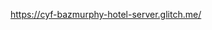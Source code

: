 <a href="https://https://cyf-bazmurphy-hotel-server.glitch.me/" target="_blank">https://cyf-bazmurphy-hotel-server.glitch.me/</a>
